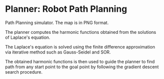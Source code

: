 # Planner: Robot Path Planning

Path Planning simulator. The map is in PNG format. 

The planner computes the harmonic functions obtained from the solutions of Laplace's equation.

The Laplace's equation is solved using the finite difference approximation via iterative method such as Gauss-Seidel and SOR.

The obtained harmonic functions is then used to guide the planner to find path from any start point to the goal point by following the gradient descent search procedure.
